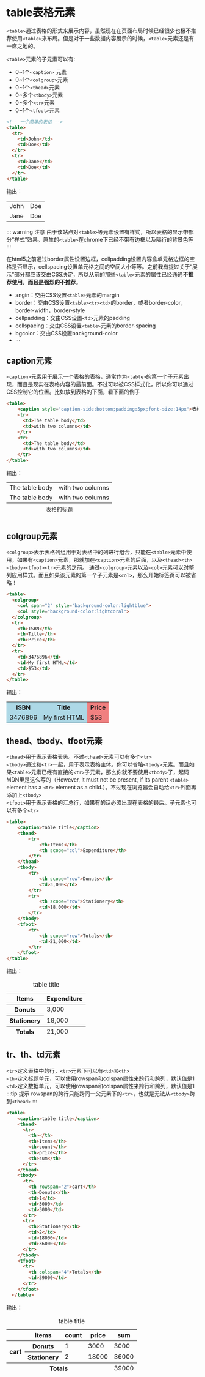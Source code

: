 # table表格元素
`<table>`通过表格的形式来展示内容，虽然现在在页面布局时候已经很少也极不推荐使用`<table>`来布局。但是对于一些数据内容展示的时候，`<table>`元素还是有一席之地的。

`<table>`元素的子元素可以有:
- 0~1个`<caption>` 元素
- 0~1个`<colgroup>`元素
- 0~1个`<thead>`元素
- 0~多个`<tbody>`元素
- 0~多个`<tr>`元素
- 0~1个`<tfoot>`元素

```html
<!-- 一个简单的表格 -->
<table>
  <tr>
    <td>John</td>
    <td>Doe</td>
  </tr>
  <tr>
    <td>Jane</td>
    <td>Doe</td>
  </tr>
</table>
```
输出：
<table>
  <tr>
    <td>John</td>
    <td>Doe</td>
  </tr>
  <tr>
    <td>Jane</td>
    <td>Doe</td>
  </tr>
</table>

::: warning 注意
由于该站点对`<table>`等元素设置有样式，所以表格的显示带部分“样式”效果。原生的`<table>`在chrome下已经不带有边框以及隔行的背景色等
:::

在html5之前通过border属性设置边框，cellpadding设置内容盒单元格边框的空格是否显示，cellspacing设置单元格之间的空间大小等等。之前我有提过关于“展示”部分都应该交由CSS决定，所以从前的那些`<table>`元素的属性已经通通**不推荐使用，而且是强烈的不推荐**。
- angin：交由CSS设置`<table>`元素的margin
- border：交由CSS设置`<table><tr><td>`的border，或者border-color，border-width，border-style
- cellpadding：交由CSS设置`<td>`元素的padding
- cellspacing：交由CSS设置`<table>`元素的border-spacing
- bgcolor：交由CSS设置background-color
- ···

## caption元素
`<caption>`元素用于展示一个表格的表格，通常作为`<table>`的第一个子元素出现，而且是现实在表格内容的最前面。不过可以被CSS样式化，所以你可以通过CSS控制它的位置。比如放到表格的下面，看下面的例子
```html
<table>
    <caption style="caption-side:bottom;padding:5px;font-size:14px">表格的标题</caption>
    <tr>
      <td>The table body</td>
      <td>with two columns</td>
    </tr>
    <tr>
      <td>The table body</td>
      <td>with two columns</td>
    </tr>
</table>
```
输出：
<table>
    <caption style="caption-side:bottom;padding:5px;font-size:14px">表格的标题</caption>
    <tr>
      <td>The table body</td>
      <td>with two columns</td>
    </tr>
    <tr>
      <td>The table body</td>
      <td>with two columns</td>
    </tr>
</table>

## colgroup元素

`<colgroup>`表示表格列组用于对表格中的列进行组合，只能在`<table>`元素中使用，如果有`<caption>`元素，那就加在`<caption>`元素的后面，以及`<thead><th><tbody><tfoot><tr>`元素的之前。
通过`<colgroup>`元素以及`<col>`元素可以对整列应用样式。而且如果该元素的第一个子元素是`<col>`，那么开始标签页可以被省略！
```html
<table>
  <colgroup>
    <col span="2" style="background-color:lightblue">
    <col style="background-color:lightcoral">
  </colgroup>
  <tr>
    <th>ISBN</th>
    <th>Title</th>
    <th>Price</th>
  </tr>
  <tr>
    <td>3476896</td>
    <td>My first HTML</td>
    <td>$53</td>
  </tr>
</table>
```
输出：
<table>
  <colgroup>
    <col span="2" style="background-color:lightblue">
    <col style="background-color:lightcoral">
  </colgroup>
  <tr/>
  <tr>
    <th>ISBN</th>
    <th>Title</th>
    <th>Price</th>
  </tr>
  <tr/>
  <tr>
    <td>3476896</td>
    <td>My first HTML</td>
    <td>$53</td>
  </tr>
</table>

## thead、tbody、tfoot元素
`<thead>`用于表示表格表头。不过`<thead>`元素可以有多个`<tr>`  
`<tbody>`通过和`<tr>`一起，用于表示表格主体。你可以省略`<tbody>`元素。而且如果`<table>`元素已经有直接的`<tr>`子元素，那么你就不要使用`<tbody>`了，起码MDN里是这么写的（However, it must not be present, if its parent `<table>` element has a `<tr>` element as a child.）。不过现在浏览器会自动给`<tr>`外面再添加上`<tbody>`  
`<tfoot>`用于表示表格的汇总行，如果有的话必须出现在表格的最后。子元素也可以有多个`<tr>`  
```html
<table>
    <caption>table title</caption>
    <thead>
        <tr>
            <th>Items</th>
            <th scope="col">Expenditure</th>
        </tr>
    </thead>
    <tbody>
        <tr>
            <th scope="row">Donuts</th>
            <td>3,000</td>
        </tr>
        <tr>
            <th scope="row">Stationery</th>
            <td>18,000</td>
        </tr>
    </tbody>
    <tfoot>
        <tr>
            <th scope="row">Totals</th>
            <td>21,000</td>
        </tr>
    </tfoot>
</table>
```
输出：
<table>
    <caption>table title</caption>
    <thead>
        <tr>
            <th>Items</th>
            <th scope="col">Expenditure</th>
        </tr>
    </thead>
    <tbody>
        <tr>
            <th scope="row">Donuts</th>
            <td>3,000</td>
        </tr>
        <tr>
            <th scope="row">Stationery</th>
            <td>18,000</td>
        </tr>
    </tbody>
    <tfoot>
        <tr>
            <th scope="row">Totals</th>
            <td>21,000</td>
        </tr>
    </tfoot>
</table>

## tr、th、td元素
`<tr>`定义表格中的行，`<tr>`元素下可以有`<td>和<th>`  
`<th>`定义标题单元，可以使用rowspan和colspan属性来跨行和跨列，默认值是1  
`<td>`定义数据单元，可以使用rowspan和colspan属性来跨行和跨列，默认值是1  
:::tip 提示
rowspan的跨行只能跨同一父元素下的`<tr>`，也就是无法从`<tbody>`跨到`<thead>`
:::
```html
<table>
    <caption>table title</caption>
    <thead>
      <tr>
        <th></th>
        <th>Items</th>
        <th>count</th>
        <th>price</th>
        <th>sum</th>
      </tr>
    </thead>
    <tbody>
      <tr>
        <th rowspan="2">cart</th>
        <th>Donuts</th>
        <td>1</td>
        <td>3000</td>
        <td>3000</td>
      </tr>
      <tr>
        <th>Stationery</th>
        <td>2</td>
        <td>18000</td>
        <td>36000</td>
      </tr>
    </tbody>
    <tfoot>
      <tr>
        <th colspan="4">Totals</th>
        <td>39000</td>
      </tr>
    </tfoot>
  </table>
```
输出：
<table>
    <caption>table title</caption>
    <thead>
      <tr>
        <th></th>
        <th>Items</th>
        <th>count</th>
        <th>price</th>
        <th>sum</th>
      </tr>
    </thead>
    <tbody>
      <tr>
        <th rowspan="2">cart</th>
        <th>Donuts</th>
        <td>1</td>
        <td>3000</td>
        <td>3000</td>
      </tr>
      <tr>
        <th>Stationery</th>
        <td>2</td>
        <td>18000</td>
        <td>36000</td>
      </tr>
    </tbody>
    <tfoot>
      <tr>
        <th colspan="4">Totals</th>
        <td>39000</td>
      </tr>
    </tfoot>
  </table>